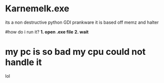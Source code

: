 # Karnemelk.exe
its a non destructive python GDI prankware
it is based off memz and halter

#how do i run it?
**1. open .exe file**
**2. wait**

# my pc is so bad my cpu could not handle it
lol
